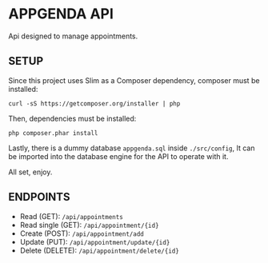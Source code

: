 # APPGENDA API

Api designed to manage appointments.

## SETUP

Since this project uses Slim as a Composer dependency, composer must be installed:

```
curl -sS https://getcomposer.org/installer | php
```

Then, dependencies must be installed:

```
php composer.phar install
```

Lastly, there is a dummy database `appgenda.sql` inside `./src/config`, It can be imported into the database engine for the API to operate with it.

All set, enjoy.

## ENDPOINTS

- Read (GET): `/api/appointments`
- Read single (GET): `/api/appointment/{id}`
- Create (POST): `/api/appointment/add`
- Update (PUT): `/api/appointment/update/{id}`
- Delete (DELETE): `/api/appointment/delete/{id}`